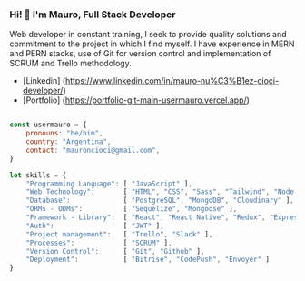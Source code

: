 <h3 align="left">Hi! 👋 I'm Mauro, Full Stack Developer</h3>

<p align="left">Web developer in constant training, I seek to provide quality solutions and commitment to the project in which I find myself. I have experience in MERN and PERN stacks, use of Git for version control and implementation of SCRUM and Trello methodology.</p>

- [Linkedin] (https://www.linkedin.com/in/mauro-nu%C3%B1ez-cioci-developer/)
- [Portfolio] (https://portfolio-git-main-usermauro.vercel.app/)

```js

const usermauro = {
    pronouns: "he/him",
    country: "Argentina",
    contact: "mauroncioci@gmail.com",
}
```

```js
let skills = {
    "Programming Language": [ "JavaScript" ],
    "Web Technology":       [ "HTML", "CSS", "Sass", "Tailwind", "Node.js" ],
    "Database":             [ "PostgreSQL", "MongoDB", "Cloudinary" ],
    "ORMs - ODMs":          [ "Sequelize", "Mongoose" ],
    "Framework - Library":  [ "React", "React Native", "Redux", "Express", "MobX" ],
    "Auth":                 [ "JWT" ],
    "Project management":   [ "Trello", "Slack" ],
    "Processes":            [ "SCRUM" ],
    "Version Control":      [ "Git", "Github" ],
    "Deployment":           [ "Bitrise", "CodePush", "Envoyer" ]
}
```
